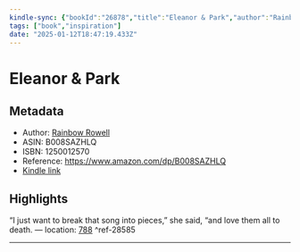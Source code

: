 ```yaml
---
kindle-sync: {"bookId":"26878","title":"Eleanor & Park","author":"Rainbow Rowell","asin":"B008SAZHLQ","lastAnnotatedDate":"2014-01-19","bookImageUrl":"https://m.media-amazon.com/images/I/71u8kDfMlTL._SY160.jpg","highlightsCount":1}
tags: ["book","inspiration"]
date: "2025-01-12T18:47:19.433Z"
---
```

# Eleanor & Park
## Metadata
* Author: [Rainbow Rowell](https://www.amazon.comundefined)
* ASIN: B008SAZHLQ
* ISBN: 1250012570
* Reference: https://www.amazon.com/dp/B008SAZHLQ
* [Kindle link](kindle://book?action=open&asin=B008SAZHLQ)

## Highlights
“I just want to break that song into pieces,” she said, “and love them all to death. — location: [788](kindle://book?action=open&asin=B008SAZHLQ&location=788) ^ref-28585

---
